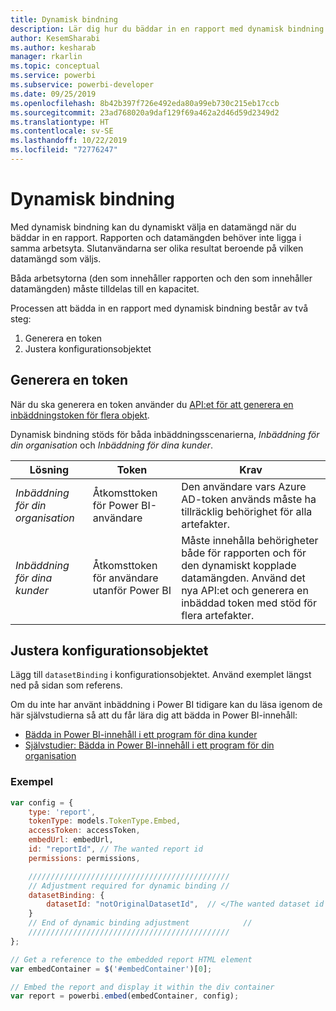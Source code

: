 ```yaml
---
title: Dynamisk bindning
description: Lär dig hur du bäddar in en rapport med dynamisk bindning.
author: KesemSharabi
ms.author: kesharab
manager: rkarlin
ms.topic: conceptual
ms.service: powerbi
ms.subservice: powerbi-developer
ms.date: 09/25/2019
ms.openlocfilehash: 8b42b397f726e492eda80a99eb730c215eb17ccb
ms.sourcegitcommit: 23ad768020a9daf129f69a462a2d46d59d2349d2
ms.translationtype: HT
ms.contentlocale: sv-SE
ms.lasthandoff: 10/22/2019
ms.locfileid: "72776247"
---
```

# <a name="dynamic-binding"></a>Dynamisk bindning

Med dynamisk bindning kan du dynamiskt välja en datamängd när du bäddar in en rapport. Rapporten och datamängden behöver inte ligga i samma arbetsyta. Slutanvändarna ser olika resultat beroende på vilken datamängd som väljs.

Båda arbetsytorna (den som innehåller rapporten och den som innehåller datamängden) måste tilldelas till en kapacitet.

Processen att bädda in en rapport med dynamisk bindning består av två steg:
1. Generera en token
2. Justera konfigurationsobjektet

## <a name="generating-a-token"></a>Generera en token
När du ska generera en token använder du [API:et för att generera en inbäddningstoken för flera objekt](embed-sample-for-customers.md#multiEmbedToken).

Dynamisk bindning stöds för båda inbäddningsscenarierna, *Inbäddning för din organisation* och *Inbäddning för dina kunder*.

| Lösning                   | Token                               | Krav                                                                                                                                                  |
|---------------------------------|-------------------------------------|---------------------------------------------------------------------------------------------------------------------------------------------------------------|
| *Inbäddning för din organisation* | Åtkomsttoken för Power BI-användare     | Den användare vars Azure AD-token används måste ha tillräcklig behörighet för alla artefakter.                                                                    |
| *Inbäddning för dina kunder*    | Åtkomsttoken för användare utanför Power BI | Måste innehålla behörigheter både för rapporten och för den dynamiskt kopplade datamängden. Använd det nya API:et och generera en inbäddad token med stöd för flera artefakter. |

## <a name="adjusting-the-config-object"></a>Justera konfigurationsobjektet
Lägg till `datasetBinding` i konfigurationsobjektet. Använd exemplet längst ned på sidan som referens.

Om du inte har använt inbäddning i Power BI tidigare kan du läsa igenom de här självstudierna så att du får lära dig att bädda in Power BI-innehåll:
* [Bädda in Power BI-innehåll i ett program för dina kunder](embed-sample-for-customers.md)
* [Självstudier: Bädda in Power BI-innehåll i ett program för din organisation](embed-sample-for-your-organization.md)

 ### <a name="example"></a>Exempel
```javascript
var config = {
    type: 'report',
    tokenType: models.TokenType.Embed,
    accessToken: accessToken,
    embedUrl: embedUrl,
    id: "reportId", // The wanted report id
    permissions: permissions,

    /////////////////////////////////////////////
    // Adjustment required for dynamic binding //
    datasetBinding: {
        datasetId: "notOriginalDatasetId",  // </The wanted dataset id
    }
    // End of dynamic binding adjustment            //
    /////////////////////////////////////////////
};

// Get a reference to the embedded report HTML element
var embedContainer = $('#embedContainer')[0];

// Embed the report and display it within the div container
var report = powerbi.embed(embedContainer, config);
```
